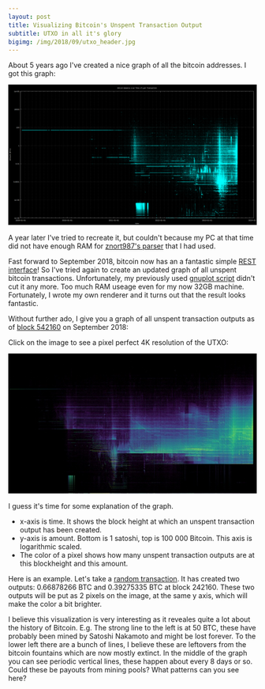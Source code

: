 ```yaml
---
layout: post
title: Visualizing Bitcoin's Unspent Transaction Output
subtitle: UTXO in all it's glory
bigimg: /img/2018/09/utxo_header.jpg
---
```


About 5 years ago I've created a nice graph of all the bitcoin addresses. I got this graph: 

[![Bitcoin Balances 2014](/img/2018/09/balances_2014.png)](/img/2018/09/balances_2014.png)

A year later I've tried to recreate it, but couldn't because my PC at that time did not have enough RAM for [znort987's parser](https://github.com/znort987/blockparser) that I had used.

Fast forward to September 2018, bitcoin now has an a fantastic simple [REST interface](https://github.com/bitcoin/bitcoin/blob/master/doc/REST-interface.md)! So I've tried again to create an updated graph of all unspent bitcoin transactions. Unfortunately, my previously used [gnuplot script](https://gist.github.com/martinus/03c63c539aea0e1c1e49) didn't cut it any more. Too much RAM useage even for my now 32GB machine. Fortunately, I wrote my own renderer and it turns out that the result looks fantastic.

Without further ado, I give you a graph of all unspent transaction outputs as of [block 542160](https://blockchair.com/bitcoin/block/542160) on September 2018:

Click on the image to see a pixel perfect 4K resolution of the UTXO:

[![Unspent Transaction Outputs September 2018](/img/2018/09/utxo_542160_small.jpg)](/img/2018/09/utxo_542160.png)

I guess it's time for some explanation of the graph.

* x-axis is time. It shows the block height at which an unspent transaction output has been created.
* y-axis is amount. Bottom is 1 satoshi, top is 100 000 Bitcoin. This axis is logarithmic scaled.
* The color of a pixel shows how many unspent transaction outputs are at this blockheight and this amount.

Here is an example. Let's take a [random transaction](https://blockchair.com/bitcoin/transaction/511cf6d3af204205051d8591bcc0cbc12f582bb70fe0289e676eb4bd235a545b). It has created two outputs: 0.66878266 BTC and 0.39275335 BTC at block 242160. These two outputs will be put as 2 pixels on the image, at the same y axis, which will make the color a bit brighter.

I believe this visualization is very interesting as it reveales quite a lot about the history of Bitcoin. E.g. The strong line to the left is at 50 BTC, these have probably been mined by Satoshi Nakamoto and might be lost forever. To the lower left there are a bunch of lines, I believe these are leftovers from the bitcoin fountains which are now mostly extinct. In the middle of the graph you can see periodic vertical lines, these happen about every 8 days or so. Could these be payouts from mining pools? What patterns can you see here?

